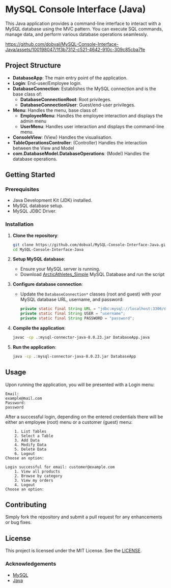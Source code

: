 # MySQL Console Interface (Java)

This Java application provides a command-line interface to interact with a MySQL database using the MVC pattern. You can execute SQL commands, manage data, and perform various database operations seamlessly.

https://github.com/dobval/MySQL-Console-Interface-Java/assets/100198047/1f3b7312-c521-4642-910c-309c85cba7fe

## Project Structure

- **DatabaseApp**: The main entry point of the application.
- **Login**: End-user/Employee login.
- **DatabaseConnection**: Establishes the MySQL connection and is the base class of:
  - **DatabaseConnectionRoot**: Root privileges.
  - **DatabaseConnectionUser**: Guest/end-user privileges.
- **Menu**: Handles the menu, base class of:
  - **EmployeeMenu**: Handles the employee interaction and displays the admin menu
  - **UserMenu**: Handles user interaction and displays the command-line menu.
- **ConsoleView**: (View) Handles the visualisation.
- **TableOperationsController**: (Controller) Handles the interaction between the View and Model
- **com.DatabaseModel.DatabaseOperations**: (Model) Handles the database operations.

## Getting Started

### Prerequisites

- Java Development Kit (JDK) installed.
- MySQL database setup.
- MySQL JDBC Driver.

### Installation

1. **Clone the repository**:
   ```bash
   git clone https://github.com/dobval/MySQL-Console-Interface-Java.git
   cd MySQL-Console-Interface-Java
   ```

2. **Setup MySQL database**:
    - Ensure your MySQL server is running.
    - Download [ArcticAthletes_Simple](arctic_athletes_simple.sql) MySQL Database and run the script

3. **Configure database connection**:
    - Update the `DatabaseConnection*` classes (root and guest) with your MySQL database URL, username, and password:
      ```java
      private static final String URL = "jdbc:mysql://localhost:3306/database_name";
      private static final String USER = "username";
      private static final String PASSWORD = "password";
      ```

4. **Compile the application**:
   ```bash
   javac -cp .:mysql-connector-java-8.0.23.jar DatabaseApp.java
   ```

5. **Run the application**:
   ```bash
   java -cp .:mysql-connector-java-8.0.23.jar DatabaseApp
   ```

## Usage

Upon running the application, you will be presented with a Login menu:

```plaintext
Email: 
example@mail.com
Password: 
password
```

After a successful login, depending on the entered credentials there will be either an employee (root) menu or a customer (guest) menu:

```
   	1. List Tables
	2. Select a Table
	3. Add Data
	4. Modify Data
	5. Delete Data
	6. Logout
Choose an option:
```
```
Login successful for email: customer@example.com
	1. View all products
	2. Browse by category
	3. View my orders
	4. Logout
Choose an option: 
```

## Contributing

Simply fork the repository and submit a pull request for any enhancements or bug fixes.

## License

This project is licensed under the MIT License. See the [LICENSE](LICENSE).

### Acknowledgements

- [MySQL](https://www.mysql.com/)
- [Java](https://www.oracle.com/java/)
